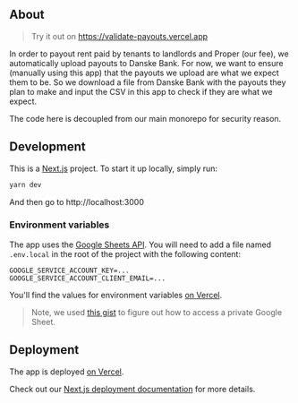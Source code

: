## About

> Try it out on https://validate-payouts.vercel.app

In order to payout rent paid by tenants to landlords and Proper (our fee), we automatically upload payouts to Danske Bank. For now, we want to ensure (manually using this app) that the payouts we upload are what we expect them to be. So we download a file from Danske Bank with the payouts they plan to make and input the CSV in this app to check if they are what we expect.

The code here is decoupled from our main monorepo for security reason.

## Development

This is a [Next.js](https://nextjs.org/) project. To start it up locally, simply run:

```bash
yarn dev
```

And then go to http://localhost:3000

### Environment variables

The app uses the [Google Sheets API](https://developers.google.com/sheets/api). You will need to add a file named `.env.local` in the root of the project with the following content:

```
GOOGLE_SERVICE_ACCOUNT_KEY=...
GOOGLE_SERVICE_ACCOUNT_CLIENT_EMAIL=...
```

You'll find the values for environment variables [on Vercel](https://vercel.com/properprototypes/validate-payouts/settings/environment-variables).

> Note, we used [this gist](https://gist.github.com/AnalyzePlatypus/a486323a331c91f738f2245ff9a1c66f) to figure out how to access a private Google Sheet.

## Deployment

The app is deployed [on Vercel](https://vercel.com/properprototypes/validate-payouts).

Check out our [Next.js deployment documentation](https://nextjs.org/docs/deployment) for more details.
